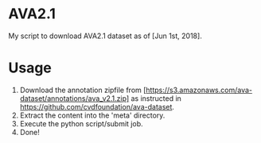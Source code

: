 # AVA2.1
My script to download AVA2.1 dataset as of [Jun 1st, 2018].

# Usage
1. Download the annotation zipfile from [https://s3.amazonaws.com/ava-dataset/annotations/ava_v2.1.zip] as instructed in https://github.com/cvdfoundation/ava-dataset.
2. Extract the content into the 'meta' directory.
3. Execute the python script/submit job.
4. Done!
